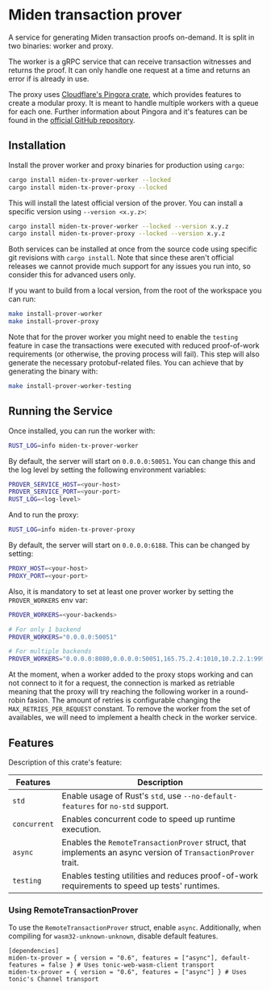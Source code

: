 # Miden transaction prover

A service for generating Miden transaction proofs on-demand. It is split in two binaries: worker
and proxy.

The worker is a gRPC service that can receive transaction witnesses and returns the proof. It can
only handle one request at a time and returns an error if is already in use.

The proxy uses [Cloudflare's Pingora crate](https://crates.io/crates/pingora), which provides features to create a modular proxy. It is
meant to handle multiple workers with a queue for each one. Further information about Pingora and it's features can be found in the [official GitHub repository](https://github.com/cloudflare/pingora).

## Installation

Install the prover worker and proxy binaries for production using `cargo`:

```sh
cargo install miden-tx-prover-worker --locked
cargo install miden-tx-prover-proxy --locked
```

This will install the latest official version of the prover. You can install a specific version using `--version <x.y.z>`:

```sh
cargo install miden-tx-prover-worker --locked --version x.y.z
cargo install miden-tx-prover-proxy --locked --version x.y.z
```

Both services can be installed at once from the source code using specific git revisions with `cargo install`. Note that since these aren't official releases we cannot provide much support for any issues you run into, so consider this for advanced users only.

If you want to build from a local version, from the root of the workspace you can run:

```bash
make install-prover-worker
make install-prover-proxy
```

Note that for the prover worker you might need to enable the `testing` feature in case the transactions were executed with reduced proof-of-work requirements (or otherwise, the proving process will fail). This step will also generate the necessary protobuf-related files. You can achieve that by generating the binary with:

```bash
make install-prover-worker-testing
```

## Running the Service

Once installed, you can run the worker with:

```bash
RUST_LOG=info miden-tx-prover-worker
```

By default, the server will start on `0.0.0.0:50051`. You can change this and the log level by setting the following environment variables:

```bash
PROVER_SERVICE_HOST=<your-host>
PROVER_SERVICE_PORT=<your-port>
RUST_LOG=<log-level>
```

And to run the proxy:

```bash
RUST_LOG=info miden-tx-prover-proxy
```

By default, the server will start on `0.0.0.0:6188`. This can be changed by setting:

```bash
PROXY_HOST=<your-host>
PROXY_PORT=<your-port>
```

Also, it is mandatory to set at least one prover worker by setting the `PROVER_WORKERS` env var:

```bash
PROVER_WORKERS=<your-backends>

# For only 1 backend
PROVER_WORKERS="0.0.0.0:50051"

# For multiple backends
PROVER_WORKERS="0.0.0.0:8080,0.0.0.0:50051,165.75.2.4:1010,10.2.2.1:9999"
```

At the moment, when a worker added to the proxy stops working and can not connect to it for a request, the connection is marked as retriable meaning that the proxy will try reaching the following worker in a round-robin fasion. The amount of retries is configurable changing the `MAX_RETRIES_PER_REQUEST` constant. To remove the worker from the set of availables, we will need to implement a health check in the worker service.

## Features

Description of this crate's feature:

| Features     | Description                                                                                                 |
| ------------ | ------------------------------------------------------------------------------------------------------------|
| `std`        | Enable usage of Rust's `std`, use `--no-default-features` for `no-std` support.                             |
| `concurrent` | Enables concurrent code to speed up runtime execution.                                                      |
| `async`      | Enables the `RemoteTransactionProver` struct, that implements an async version of `TransactionProver` trait.|
| `testing`    | Enables testing utilities and reduces proof-of-work requirements to speed up tests' runtimes.               |

### Using RemoteTransactionProver
To use the `RemoteTransactionProver` struct, enable `async`. Additionally, when compiling for `wasm32-unknown-unknown`, disable default features.

```
[dependencies]
miden-tx-prover = { version = "0.6", features = ["async"], default-features = false } # Uses tonic-web-wasm-client transport
miden-tx-prover = { version = "0.6", features = ["async"] } # Uses tonic's Channel transport
```
